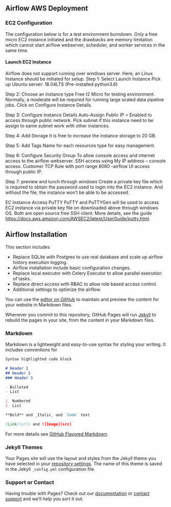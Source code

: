 ## Airflow AWS Deployment

### EC2 Configuration
The configuration below is for a test environment burndown. Only a free micro EC2 instance initiated and the drawbacks are memory limitation which cannot start airflow webserver, scheduler, and worker services in the same time. 

#### Launch EC2 Instance
Airflow does not support running over windows server. Here, an Linux Instance should be initiated for setup.
Step 1: Select Launch Instance
Pick up Ubuntu server: 18.04LTS (Pre-installed python3.6)

Step 2: Choose an instance type
Free t2 Micro for testing environment. Normally, a moderate will be required for running large scaled data pipeline jobs. Click on Configure Instance Details.


Step 3: Configure Instance Details
Auto-Assign Public IP = Enabled to access through public network. Pick subnet if this instance need to be assign to same subnet work with other instances.


Step 4: Add Storage
It is free to increase the instance storage to 20 GB.

Step 5: Add Tags
Name for each resources type for easy management.

Step 6: Configure Security Group
To allow console access and internet access to the airflow webserver. SSH access using My IP address – console access. Customer TCP Rule with port range 8080 –airflow UI access through public IP. 

Step 7: preview and lunch through windows
Create a private key file which is required to obtain the password used to login into the EC2 instance. And without the file, the instance won’t be able to be accessed.

EC Instance Access PuTTY
PuTTY and PuTTYGen will be used to access EC2 instance via private key file on downloaded above through windows OS. Both are open source free SSH client. More details, see the guide https://docs.aws.amazon.com/AWSEC2/latest/UserGuide/putty.html.

## Airflow Installation
This section includes
- Replace SQLite with Postgres to use real database and scale up airflow history execution logging.
- Airflow installation include basic configuration changes.
- Replace local executor with Celery Executor to allow parallel execution of tasks.
- Replace direct access with RBAC to allow role based access control.
- Additional settings to optimize the airflow.

You can use the [editor on GitHub](https://github.com/WOKALO/aad.io/edit/master/index.md) to maintain and preview the content for your website in Markdown files.

Whenever you commit to this repository, GitHub Pages will run [Jekyll](https://jekyllrb.com/) to rebuild the pages in your site, from the content in your Markdown files.

### Markdown

Markdown is a lightweight and easy-to-use syntax for styling your writing. It includes conventions for

```markdown
Syntax highlighted code block

# Header 1
## Header 2
### Header 3

- Bulleted
- List

1. Numbered
2. List

**Bold** and _Italic_ and `Code` text

[Link](url) and ![Image](src)
```

For more details see [GitHub Flavored Markdown](https://guides.github.com/features/mastering-markdown/).

### Jekyll Themes

Your Pages site will use the layout and styles from the Jekyll theme you have selected in your [repository settings](https://github.com/WOKALO/aad.io/settings). The name of this theme is saved in the Jekyll `_config.yml` configuration file.

### Support or Contact

Having trouble with Pages? Check out our [documentation](https://help.github.com/categories/github-pages-basics/) or [contact support](https://github.com/contact) and we’ll help you sort it out.
